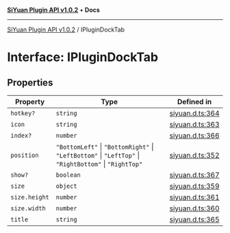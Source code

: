 [**SiYuan Plugin API v1.0.2**](../README.md) • **Docs**

---

[SiYuan Plugin API v1.0.2](../README.md) / IPluginDockTab

# Interface: IPluginDockTab

## Properties

| Property      | Type                                                                                                  | Defined in                                                                         |
| ------------- | ----------------------------------------------------------------------------------------------------- | ---------------------------------------------------------------------------------- |
| `hotkey?`     | `string`                                                                                              | [siyuan.d.ts:364](https://github.com/siyuan-note/petal/tree/main/siyuan.d.ts#L364) |
| `icon`        | `string`                                                                                              | [siyuan.d.ts:363](https://github.com/siyuan-note/petal/tree/main/siyuan.d.ts#L363) |
| `index?`      | `number`                                                                                              | [siyuan.d.ts:366](https://github.com/siyuan-note/petal/tree/main/siyuan.d.ts#L366) |
| `position`    | `"BottomLeft"` \| `"BottomRight"` \| `"LeftBottom"` \| `"LeftTop"` \| `"RightBottom"` \| `"RightTop"` | [siyuan.d.ts:352](https://github.com/siyuan-note/petal/tree/main/siyuan.d.ts#L352) |
| `show?`       | `boolean`                                                                                             | [siyuan.d.ts:367](https://github.com/siyuan-note/petal/tree/main/siyuan.d.ts#L367) |
| `size`        | `object`                                                                                              | [siyuan.d.ts:359](https://github.com/siyuan-note/petal/tree/main/siyuan.d.ts#L359) |
| `size.height` | `number`                                                                                              | [siyuan.d.ts:361](https://github.com/siyuan-note/petal/tree/main/siyuan.d.ts#L361) |
| `size.width`  | `number`                                                                                              | [siyuan.d.ts:360](https://github.com/siyuan-note/petal/tree/main/siyuan.d.ts#L360) |
| `title`       | `string`                                                                                              | [siyuan.d.ts:365](https://github.com/siyuan-note/petal/tree/main/siyuan.d.ts#L365) |
